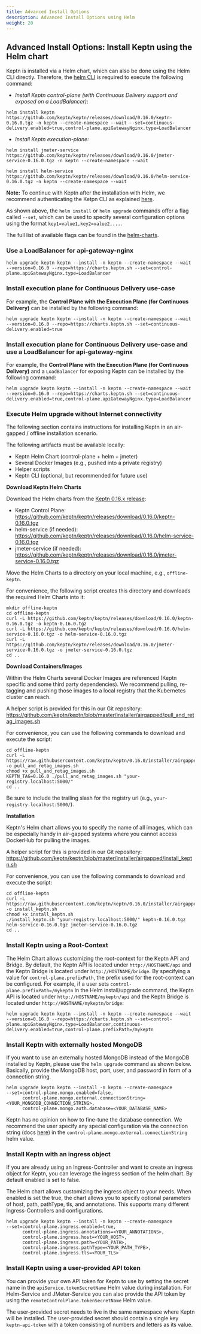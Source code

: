 ```yaml
---
title: Advanced Install Options
description: Advanced Install Options using Helm
weight: 20
---
```


## Advanced Install Options: Install Keptn using the Helm chart

Keptn is installed via a Helm chart, which can also be done using the Helm CLI directly.
Therefore, the [helm CLI](https://helm.sh) is required to execute the following command:

* *Install Keptn control-plane (with Continuous Delivery support and exposed on a LoadBalancer)*:

```
helm install keptn https://github.com/keptn/keptn/releases/download/0.16.0/keptn-0.16.0.tgz -n keptn --create-namespace --wait --set=continuous-delivery.enabled=true,control-plane.apiGatewayNginx.type=LoadBalancer
```

* *Install Keptn execution-plane:*

```
helm install jmeter-service https://github.com/keptn/keptn/releases/download/0.16.0/jmeter-service-0.16.0.tgz -n keptn --create-namespace --wait

helm install helm-service https://github.com/keptn/keptn/releases/download/0.16.0/helm-service-0.16.0.tgz -n keptn --create-namespace --wait
```

**Note:** To continue with Keptn after the installation with Helm, we recommend authenticating the Ketpn CLI as explained [here](../install/#authenticate-keptn-cli). 

As shown above, the `helm install` or `helm upgrade` commands offer a flag called `--set`, which can be used to specify several configuration options using the format `key1=value1,key2=value2,...`.

The full list of available flags can be found in the [helm-charts](https://github.com/keptn/keptn/tree/0.16.0/installer/manifests/keptn).


### Use a LoadBalancer for api-gateway-nginx

```console
helm upgrade keptn keptn --install -n keptn --create-namespace --wait --version=0.16.0 --repo=https://charts.keptn.sh --set=control-plane.apiGatewayNginx.type=LoadBalancer
```

### Install execution plane for Continuous Delivery use-case

For example, the **Control Plane with the Execution Plane (for Continuous Delivery)** can be installed by the following command:
```console
helm upgrade keptn keptn --install -n keptn --create-namespace --wait --version=0.16.0 --repo=https://charts.keptn.sh --set=continuous-delivery.enabled=true
```

### Install execution plane for Continuous Delivery use-case and use a LoadBalancer for api-gateway-nginx

For example, the **Control Plane with the Execution Plane (for Continuous Delivery)** and a `LoadBalancer` for exposing Keptn can be installed by the following command:
```console
helm upgrade keptn keptn --install -n keptn --create-namespace --wait --version=0.16.0 --repo=https://charts.keptn.sh --set=continuous-delivery.enabled=true,control-plane.apiGatewayNginx.type=LoadBalancer
```

### Execute Helm upgrade without Internet connectivity

The following section contains instructions for installing Keptn in an air-gapped / offline installation scenario.

The following artifacts must be available locally:

* Keptn Helm Chart (control-plane + helm + jmeter)
* Several Docker Images (e.g., pushed into a private registry)
* Helper scripts
* Keptn CLI (optional, but recommended for future use)

**Download Keptn Helm Charts**

Download the Helm charts from the [Keptn 0.16.x release](https://github.com/keptn/keptn/releases/tag/0.16.0):

* Keptn Control Plane: https://github.com/keptn/keptn/releases/download/0.16.0/keptn-0.16.0.tgz
* helm-service (if needed): https://github.com/keptn/keptn/releases/download/0.16.0/helm-service-0.16.0.tgz
* jmeter-service (if needed): https://github.com/keptn/keptn/releases/download/0.16.0/jmeter-service-0.16.0.tgz

Move the Helm Charts to a directory on your local machine, e.g., `offline-keptn`.

For convenience, the following script creates this directory and downloads the required Helm Charts into it:

```console
mkdir offline-keptn
cd offline-keptn
curl -L https://github.com/keptn/keptn/releases/download/0.16.0/keptn-0.16.0.tgz -o keptn-0.16.0.tgz
curl -L https://github.com/keptn/keptn/releases/download/0.16.0/helm-service-0.16.0.tgz -o helm-service-0.16.0.tgz
curl -L https://github.com/keptn/keptn/releases/download/0.16.0/jmeter-service-0.16.0.tgz -o jmeter-service-0.16.0.tgz
cd ..
```

**Download Containers/Images**

Within the Helm Charts several Docker Images are referenced (Keptn specific and some third party dependencies).
We recommend pulling, re-tagging and pushing those images to a local registry that the Kubernetes cluster can reach.

A helper script is provided for this in our Git repository: https://github.com/keptn/keptn/blob/master/installer/airgapped/pull_and_retag_images.sh

For convenience, you can use the following commands to download and execute the script:

```console
cd offline-keptn
curl -L https://raw.githubusercontent.com/keptn/keptn/0.16.0/installer/airgapped/pull_and_retag_images.sh -o pull_and_retag_images.sh
chmod +x pull_and_retag_images.sh
KEPTN_TAG=0.16.0 ./pull_and_retag_images.sh "your-registry.localhost:5000/"
cd ..
```

Be sure to include the trailing slash for the registry url (e.g., `your-registry.localhost:5000/`).

**Installation**

Keptn's Helm chart allows you to specify the name of all images, which can be especially handy in air-gapped systems where you cannot access DockerHub for pulling the images.

A helper script for this is provided in our Git repository: https://github.com/keptn/keptn/blob/master/installer/airgapped/install_keptn.sh

For convenience, you can use the following commands to download and execute the script:

```console
cd offline-keptn
curl -L https://raw.githubusercontent.com/keptn/keptn/0.16.0/installer/airgapped/install_keptn.sh -o install_keptn.sh
chmod +x install_keptn.sh
./install_keptn.sh "your-registry.localhost:5000/" keptn-0.16.0.tgz helm-service-0.16.0.tgz jmeter-service-0.16.0.tgz
cd ..
```

### Install Keptn using a Root-Context

The Helm Chart allows customizing the root-context for the Keptn API and Bridge.
By default, the Keptn API is located under `http://HOSTNAME/api` and the Keptn Bridge is located under `http://HOSTNAME/bridge`.
By specifying a value for `control-plane.prefixPath`, the prefix used for the root-context can be configured.
For example, if a user sets `control-plane.prefixPath=/mykeptn` in the Helm install/upgrade command,
the Keptn API is located under `http://HOSTNAME/mykeptn/api` and the Keptn Bridge is located under `http://HOSTNAME/mykeptn/bridge`:

```console
helm upgrade keptn keptn --install -n keptn --create-namespace --wait --version=0.16.0 --repo=https://charts.keptn.sh --set=control-plane.apiGatewayNginx.type=LoadBalancer,continuous-delivery.enabled=true,control-plane.prefixPath=/mykeptn
```

### Install Keptn with externally hosted MongoDB

If you want to use an externally hosted MongoDB instead of the MongoDB installed by Keptn, please use the `helm upgrade` command as shown below. Basically, provide the MongoDB host, port, user, and password in form of a connection string.

```console
helm upgrade keptn keptn --install -n keptn --create-namespace
--set=control-plane.mongo.enabled=false,
      control-plane.mongo.external.connectionString=<YOUR_MONGODB_CONNECTION_STRING>,
      control-plane.mongo.auth.database=<YOUR_DATABASE_NAME>
```

Keptn has no opinion on how to fine-tune the database connection. We recommend the user specify any special configuration via the connection string (docs [here](https://www.mongodb.com/docs/manual/reference/connection-string/)) in the `control-plane.mongo.external.connectionString` helm value.

### Install Keptn with an ingress object

If you are already using an Ingress-Controller and want to create an ingress object for Keptn, you can leverage the ingress section of the helm chart. By default enabled is set to false.

The Helm chart allows customizing the ingress object to your needs.  When enabled is set the true, the chart allows you to specify optional parameters of host, path, pathType, tls, and annotations. This supports many different Ingress-Controllers and configurations.

```console
helm upgrade keptn keptn --install -n keptn --create-namespace
--set=control-plane.ingress.enabled=true,
      control-plane.ingress.annotations=<YOUR_ANNOTATIONS>,
      control-plane.ingress.host=<YOUR_HOST>,
      control-plane.ingress.path=<YOUR_PATH>,
      control-plane.ingress.pathType=<YOUR_PATH_TYPE>,  
      control-plane.ingress.tls=<YOUR_TLS>
```

### Install Keptn using a user-provided API token

You can provide your own API token for Keptn to use by setting the secret name
in the `apiService.tokenSecretName` Helm value during installation. For Helm-Service and JMeter-Service you
can also provide the API token by using the `remoteControlPlane.tokenSecretName` Helm value.

The user-provided secret needs to live in the same namespace where Keptn will be installed.
The user-provided secret should contain a single key `keptn-api-token` with a token consisting of numbers and letters as its value.
